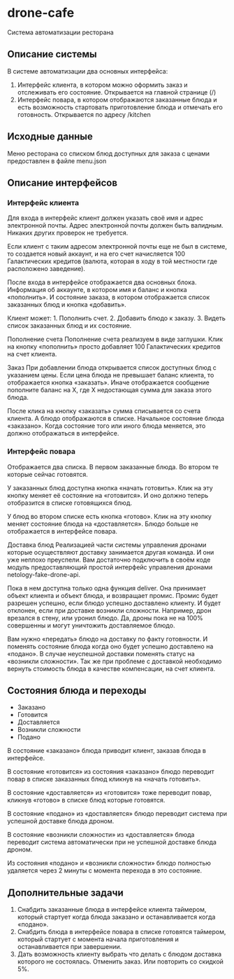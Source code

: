 # drone-cafe
Система автоматизации ресторана

## Описание системы
В системе автоматизации два основных интерфейса:

1. Интерфейс клиента, в котором можно оформить заказ и отслеживать его состояние. Открывается на главной странице (/)
2. Интерфейс повара, в котором отображаются заказанные блюда и есть возможность стартовать приготовление блюда и отмечать его готовность. Открывается по адресу /kitchen

## Исходные данные
Меню ресторана со списком блюд доступных для заказа с ценами предоставлен в файле menu.json

## Описание интерфейсов
### Интерфейс клиента
Для входа в интерфейс клиент должен указать своё имя и адрес электронной почты. Адрес электронной почты должен быть валидным. Никаких других проверок не требуется.

Если клиент с таким адресом электронной почты еще не был в системе, то создается новый аккаунт, и на его счет начисляется 100 Галактических кредитов (валюта, которая в ходу в той местности где расположено заведение).

После входа в интерфейсе отображается два основных блока. Информация об аккаунте, в котором имя и баланс и кнопка «пополнить». И состояние заказа, в котором отображается список заказанных блюд и кнопка «добавить».

Клиент может: 1. Пополнить счет. 2. Добавить блюдо к заказу. 3. Видеть список заказанных блюд и их состояние.

Пополнение счета
Пополнение счета реализуем в виде заглушки. Клик на кнопку «пополнить» просто добавляет 100 Галактических кредитов на счет клиента.

Заказ
При добавлении блюда открывается список доступных блюд с указанием цены. Если цена блюда не превышает баланс клиента, то отображается кнопка «заказать». Иначе отображается сообщение пополните баланс на X, где X недостающая сумма для заказа этого блюда.

После клика на кнопку «заказать» сумма списывается со счета клиента. А блюдо отображаются в списке. Начальное состояние блюда «заказано». Когда состояние того или иного блюда меняется, это должно отображаться в интерфейсе.

### Интерфейс повара
Отображается два списка. В первом заказанные блюда. Во втором те которые сейчас готовятся.

У заказанных блюд доступна кнопка «начать готовить». Клик на эту кнопку меняет её состояние на «готовится». И оно должно теперь отобразится в списке готовящихся блюд.

У блюд во втором списке есть кнопка «готово». Клик на эту кнопку меняет состояние блюда на «доставляется». Блюдо больше не отображается в интерфейсе повара.

Доставка блюд
Реализацией части системы управления дронами которые осуществляют доставку занимается другая команда. И они уже неплохо преуспели. Вам достаточно подключить в своём коде модуль предоставляющий простой интерфейс управления дронами netology-fake-drone-api.

Пока в нем доступна только одна функция deliver. Она принимает объект клиента и объект блюда, и возвращает промис. Промис будет разрешен успешно, если блюдо успешно доставлено клиенту. И будет отклонен, если при доставке возникли сложности. Например, дрон врезался в стену, или уронил блюдо. Да, дроны пока не на 100% совершенны и могут уничтожить доставляемое блюдо.

Вам нужно «передать» блюдо на доставку по факту готовности. И поменять состояние блюда когда оно будет успешно доставлено на «подано». В случае неуспешной доставки поменять статус на «возникли сложности». Так же при проблеме с доставкой необходимо вернуть стоимость блюда в качестве компенсации, на счет клиента.

## Состояния блюда и переходы
* Заказано
* Готовится
* Доставляется
* Возникли сложности
* Подано

В состояние «заказано» блюда приводит клиент, заказав блюда в интерфейсе.

В состояние «готовится» из состояния «заказано» блюдо переводит повар в списке заказанных блюд кликнув на «начать готовить».

В состояние «доставляется» из «готовится» тоже переводит повар, кликнув «готово» в списке блюд которые готовятся.

В состояние «подано» из «доставляется» блюдо переводит система при успешной доставке блюда дроном.

В состояние «возникли сложности» из «доставляется» блюда переводит система автоматически при не успешной доставке блюда дроном.

Из состояния «подано» и «возникли сложности» блюдо полностью удаляется через 2 минуты с момента перехода в это состояние.

## Дополнительные задачи
1. Снабдить заказанные блюда в интерфейсе клиента таймером, который стартует когда блюда заказано и останавливается когда «подано».
2. Снабдить блюда в интерфейсе повара в списке готовятся таймером, который стартует с момента начала приготовления и останавливается при завершении.
3. Дать возможность клиенту выбрать что делать с блюдом доставка которого не состоялась. Отменить заказ. Или повторить со скидкой 5%.